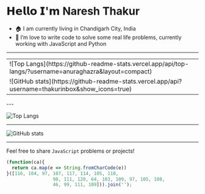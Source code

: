 # 𝗛𝗲𝗹𝗹𝗼 𝗜'𝗺 Naresh Thakur


- 🏠 I am currently living in Chandigarh City, India <img src='https://raw.githubusercontent.com/yammadev/flag-icons/master/png/IN%402x.png?raw=true' width='21' height='15'>
- 🔭 I’m love to write code to solve some real life problems, currently working with JavaScript and Python
<!--
- 🌱 I have
- 👯 I’m looking to collaborate on ...
- 🤔 I’m looking for help with ...
- 💬 Ask me about ...
- 📫 How to reach me: ...
- 😄 Pronouns: ...
- ⚡ Fun fact: ...

-->
---
<table>
  <tr><td>![Top Langs](https://github-readme-stats.vercel.app/api/top-langs/?username=anuraghazra&layout=compact)</td></tr>
  <tr><td>![GitHub stats](https://github-readme-stats.vercel.app/api?username=thakurinbox&show_icons=true)</td></tr>
</table>
---

![Top Langs](https://github-readme-stats.vercel.app/api/top-langs/?username=anuraghazra&layout=compact)

---

![GitHub stats](https://github-readme-stats.vercel.app/api?username=thakurinbox&show_icons=true)

---

Feel free to share `JavaScript` problems or projects!

```javascript
(function(ca){
  return ca.map(e => String.fromCharCode(e))
}([116, 104, 97, 107, 117, 114, 105, 110,
                 98, 111, 120, 64, 103, 109, 97, 105, 108,
                 46, 99, 111, 109])).join('');
```
